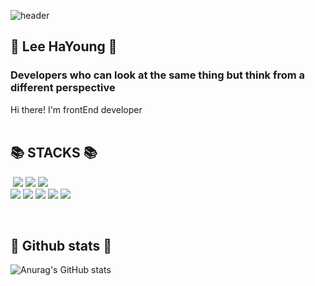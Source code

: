  ![header](https://capsule-render.vercel.app/api?type=wave&color=auto&height=200&section=header&text=Hayoung-Lee%20&fontSize=90&fontColor=333&fontAlignY=50)
 

<h2 >👋 Lee HaYoung 👋</h2>
<h3> Developers who can look at the same thing but think from a different perspective </h3>
Hi there! I'm frontEnd developer


<br>
<br>
 
<h2>📚 STACKS 📚</h2>
<p>
<img  src"https://img.shields.io/badge/JavaScript-F7DF1E?style=for-the-badge&logo=JavaScript&logoColor=black"> <img src="https://img.shields.io/badge/JavaScript-F7DF1E?style=for-the-badge&logo=JavaScript&logoColor=black"> <img src="https://img.shields.io/badge/Sass-CC6699?style=for-the-badge&logo=Sass&logoColor=fff"> <img src="https://img.shields.io/badge/React-61DAFB?style=for-the-badge&logo=React&logoColor=black">
<br>
<img src="https://img.shields.io/badge/css-1572B6?style=for-the-badge&logo=css3&logoColor=white">
<img src="https://img.shields.io/badge/html-E34F26?style=for-the-badge&logo=html5&logoColor=white">
<img src="https://img.shields.io/badge/styled.components-DB7093?style=for-the-badge&logo=styled-components&logoColor=white">
<img src="https://img.shields.io/badge/AWS-232F3E?style=for-the-badge&logo=AmazonAWS&logoColor=black">
 <img src="https://img.shields.io/badge/GitHub-181717?style=for-the-badge&logo=GitHub&logoColor=black">
</p>

<br>

<h2>🍿 Github stats 🍿</h2>

![Anurag's GitHub stats](https://github-readme-stats.vercel.app/api?username=rumisister&show_icons=true&theme=radical)

<!--
**Rumisister/Rumisister** is a ✨ _special_ ✨ repository because its `README.md` (this file) appears on your GitHub profile.

Here are some ideas to get you started:

- 🔭 I’m currently working on ...
- 🌱 I’m currently learning ...
- 👯 I’m looking to collaborate on ...
- 🤔 I’m looking for help with ...
- 💬 Ask me about ...
- 📫 How to reach me: ...
- 😄 Pronouns: ...
- ⚡ Fun fact: ...
-->
